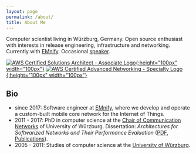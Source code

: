 ```yaml
---
layout: page
permalink: /about/
title: About Me
---
```


Computer scientist living in Würzburg, Germany. Open source enthusiast with interests in release engineering, infrastructure and networking. Currently with [EMnify](https:///www.emnify.com). Occasional [speaker](/speaking/).

[![AWS Certified Solutions Architect - Associate Logo](https://www.certmetrics.com/amazon/Telerik.Web.UI.WebResource.axd?imgid=f5f69675b4c4439b86ebb88a079343f1&type=rbi){:height="100px" width="100px"}](https://www.certmetrics.com/amazon/public/badge.aspx?i=1&t=c&d=2018-08-07&ci=AWS00509574)
[![AWS Certified Advanced Networking - Specialty Logo](https://www.certmetrics.com/api/ob/image/amazon/c/6){:height="100px" width="100px"}](https://www.certmetrics.com/amazon/public/badge.aspx?i=6&t=c&d=2018-09-14&ci=AWS00509574)

## Bio

- since 2017: Software engineer at [EMnify](https:///www.emnify.com), where we develop and operate a custom-built mobile core network for the Internet of Things.
- 2011 - 2017: PhD in computer science at the [Chair of Communication Networks](http://comnet.informatik.uni-wuerzburg.de) of University of Würzburg. Dissertation: _Architectures for Softwarized Networks and Their Performance Evaluation_ ([PDF](https://opus.bibliothek.uni-wuerzburg.de/frontdoor/index/index/docId/15063), [Publications](http://www.comnet.informatik.uni-wuerzburg.de/staff/alumnus/steffen_gebert/)).
- 2005 - 2011: Studies of computer science at the [University of Würzburg](https://www.uni-wuerzburg.de).
